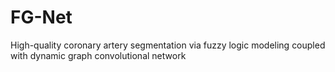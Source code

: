 # FG-Net
High-quality coronary artery segmentation via fuzzy logic modeling coupled with dynamic graph convolutional network
